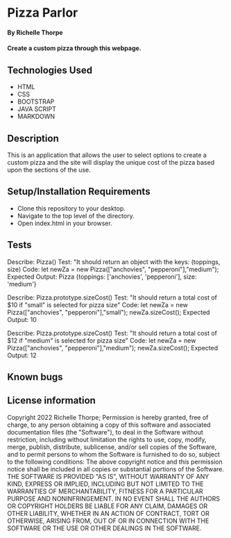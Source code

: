 # Pizza Parlor
#### By Richelle Thorpe
#### Create a custom pizza through this webpage.

## Technologies Used
- HTML
- CSS
- BOOTSTRAP
- JAVA SCRIPT
- MARKDOWN

## Description
This is an application that allows the user to select options to create a custom pizza and the site will display the unique cost of the pizza based upon the sections of the use. 

## Setup/Installation Requirements
- Clone this repository to your desktop.
- Navigate to the top level of the directory.
- Open index.html in your browser.

## Tests

Describe: Pizza()
Test: "It should return an object with the keys: (toppings, size)
Code: let newZa = new Pizza(["anchovies", "pepperoni"],"medium");
Expected Output: Pizza {toppings: ['anchovies', 'pepperoni'], size: 'medium'}

Describe: Pizza.prototype.sizeCost()
Test: "It should return a total cost of $10 if "small" is selected for pizza size"
Code: let newZa = new Pizza(["anchovies", "pepperoni"],"small");
newZa.sizeCost();
Expected Output: 10

Describe: Pizza.prototype.sizeCost()
Test: "It should return a total cost of $12 if "medium" is selected for pizza size"
Code: let newZa = new Pizza(["anchovies", "pepperoni"],"medium");
newZa.sizeCost();
Expected Output: 12


## Known bugs

## License information
Copyright 2022 Richelle Thorpe;
Permission is hereby granted, free of charge, to any person obtaining a copy of this software and associated documentation files (the "Software"), to deal in the Software without restriction, including without limitation the rights to use, copy, modify, merge, publish, distribute, sublicense, and/or sell copies of the Software, and to permit persons to whom the Software is furnished to do so, subject to the following conditions:
The above copyright notice and this permission notice shall be included in all copies or substantial portions of the Software.
THE SOFTWARE IS PROVIDED "AS IS", WITHOUT WARRANTY OF ANY KIND, EXPRESS OR IMPLIED, INCLUDING BUT NOT LIMITED TO THE WARRANTIES OF MERCHANTABILITY, FITNESS FOR A PARTICULAR PURPOSE AND NONINFRINGEMENT. IN NO EVENT SHALL THE AUTHORS OR COPYRIGHT HOLDERS BE LIABLE FOR ANY CLAIM, DAMAGES OR OTHER LIABILITY, WHETHER IN AN ACTION OF CONTRACT, TORT OR OTHERWISE, ARISING FROM, OUT OF OR IN CONNECTION WITH THE SOFTWARE OR THE USE OR OTHER DEALINGS IN THE SOFTWARE.



